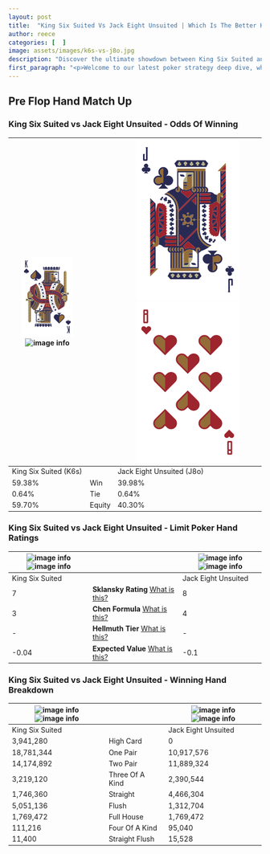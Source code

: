 ```yaml
---
layout: post
title:  "King Six Suited Vs Jack Eight Unsuited | Which Is The Better Hand In Poker? A Complete Guide"
author: reece
categories: [  ]
image: assets/images/k6s-vs-j8o.jpg
description: "Discover the ultimate showdown between King Six Suited and Jack Eight Unsuited in poker! Uncover the odds, strategies, and scenarios where one hand triumphs over the other. Get ready to up your poker game with this thrilling analysis."
first_paragraph: "<p>Welcome to our latest poker strategy deep dive, where we're pitting two distinct hands against each other in a high-stakes showdown: King Six Suited vs Jack Eight Unsuited.</p><p>In the dynamic world of poker, every decision counts, and knowing which hand holds the upper hand is key to your success at the table.</p><p>In this article, we'll dissect these two hands, explore the scenarios where one dominates the other, and equip you with the knowledge to make strategic choices that can tip the odds in your favor.</p><p>Get ready to unravel the intriguing dynamics of these poker hands and elevate your game to new heights.</p>"
---
```




[comment]: # (sp0)

## Pre Flop Hand Match Up

<div class="table hand-ratings" markdown="1"> 



### King Six Suited vs Jack Eight Unsuited - Odds Of Winning


    
| ![image info](assets/images/hand1/K.png) ![image info](assets/images/hand1/6s.png) |  | ![image info](assets/images/hand2/J.png) ![image info](assets/images/hand2/8o.png) |
| -------- | -------- | -------- |
| King Six Suited (K6s) |  | Jack Eight Unsuited (J8o) |
| 59.38% | Win | 39.98% |
| 0.64% | Tie | 0.64% |
| 59.70% | Equity | 40.30% |




[comment]: # (sp1)



### King Six Suited vs Jack Eight Unsuited - Limit Poker Hand Ratings


    
| ![image info](https://www.riverpairs.com/assets/images/hand1/K.png) ![image info](https://www.riverpairs.com/assets/images/hand1/6s.png) |  | ![image info](https://www.riverpairs.com/assets/images/hand2/J.png) ![image info](https://www.riverpairs.com/assets/images/hand2/8o.png) |
| -------- | -------- | -------- |
| King Six Suited |  | Jack Eight Unsuited |
| 7 | **Sklansky Rating** [What is this?](/sklansky-rating-explained) | 8 |
| 3 | **Chen Formula** [What is this?](/chen-formula-explained) | 4 |
| - | **Hellmuth Tier** [What is this?](/Hellmuth-tier-explained) | - |
| -0.04 | **Expected Value** [What is this?](/expected-value-explained) | -0.1 |




[comment]: # (sp2)



### King Six Suited vs Jack Eight Unsuited - Winning Hand Breakdown


    
| ![image info](https://www.riverpairs.com/assets/images/hand1/K.png) ![image info](https://www.riverpairs.com/assets/images/hand1/6s.png) |  | ![image info](https://www.riverpairs.com/assets/images/hand2/J.png) ![image info](https://www.riverpairs.com/assets/images/hand2/8o.png) |
| -------- | -------- | -------- |
| King Six Suited |  | Jack Eight Unsuited |
| 3,941,280 | High Card | 0 |
| 18,781,344 | One Pair | 10,917,576 |
| 14,174,892 | Two Pair | 11,889,324 |
| 3,219,120 | Three Of A Kind | 2,390,544 |
| 1,746,360 | Straight | 4,466,304 |
| 5,051,136 | Flush | 1,312,704 |
| 1,769,472 | Full House | 1,769,472 |
| 111,216 | Four Of A Kind | 95,040 |
| 11,400 | Straight Flush | 15,528 |




[comment]: # (sp3)



</div>

[comment]: # (sp4)



[comment]: # (sp5)

